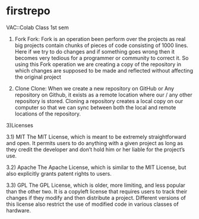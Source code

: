 # firstrepo
VAC::Colab Class 1st sem

1) Fork
Fork: Fork is an operation been perform over the projects as real big projects contain chunks of pieces of code consisting of 1000 lines. Here if we try to do changes and if something goes wrong then it becomes very tedious for a programmer or community to correct it. So using this Fork operation we are creating a copy of the repository in which changes are supposed to be made and reflected without affecting the original project

2) Clone
Clone: When we create a new repository on GitHub or Any repository on Github, it exists as a remote location where our / any other repository is stored. Cloning a repository creates a local copy on our computer so that we can sync between both the local and remote locations of the repository.

3)Licenses

3.1) MIT
The MIT License, which is meant to be extremely straightforward and open. It permits users to do anything with a given project as long as they credit the developer and don’t hold him or her liable for the project’s use.

3.2) Apache
The Apache License, which is similar to the MIT License, but also explicitly grants patent rights to users.

3.3) GPL
The GPL License, which is older, more limiting, and less popular than the other two. It is a copyleft license that requires users to track their changes if they modify and then distribute a project. Different versions of this license also restrict the use of modified code in various classes of hardware.
